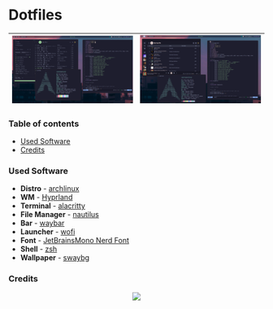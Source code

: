 # Dotfiles

| ![1](assets/screenshots/1.png) | ![2](assets/screenshots/2.png) |
| --- | --- |

### Table of contents
* [Used Software](https://github.com/alberteex/dots/tree/main/assets#used-software)
* [Credits](https://github.com/alberteex/dots/tree/main/assets#credits)

### Used Software
* **Distro** - [archlinux](https://archlinux.org/)
* **WM** - [Hyprland](https://hyprland.org/)
* **Terminal** - [alacritty](https://github.com/alacritty/alacritty)
* **File Manager** - [nautilus](https://apps.gnome.org/Nautilus/)
* **Bar** - [waybar](https://github.com/Alexays/Waybar)
* **Launcher** - [wofi](https://github.com/uncomfyhalomacro/wofi)
* **Font** - [JetBrainsMono Nerd Font](https://www.jetbrains.com/lp/mono/)
* **Shell** - [zsh](https://www.zsh.org/)
* **Wallpaper** - [swaybg](https://github.com/swaywm/swaybg)

### Credits




<div align="center"><img src="https://raw.githubusercontent.com/catppuccin/catppuccin/main/assets/footers/gray0_ctp_on_line.png"></div>

